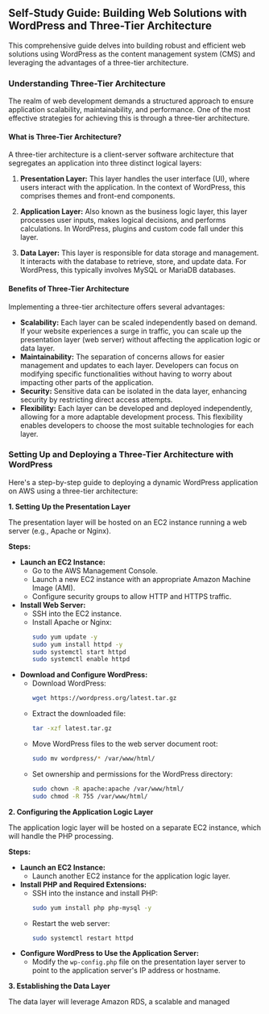 ## Self-Study Guide: Building Web Solutions with WordPress and Three-Tier Architecture

This comprehensive guide delves into building robust and efficient web solutions using WordPress as the content management system (CMS) and leveraging the advantages of a three-tier architecture.

### Understanding Three-Tier Architecture

The realm of web development demands a structured approach to ensure application scalability, maintainability, and performance. One of the most effective strategies for achieving this is through a three-tier architecture.

#### What is Three-Tier Architecture?

A three-tier architecture is a client-server software architecture that segregates an application into three distinct logical layers:

1. **Presentation Layer:** This layer handles the user interface (UI), where users interact with the application. In the context of WordPress, this comprises themes and front-end components.

2. **Application Layer:** Also known as the business logic layer, this layer processes user inputs, makes logical decisions, and performs calculations. In WordPress, plugins and custom code fall under this layer.

3. **Data Layer:** This layer is responsible for data storage and management. It interacts with the database to retrieve, store, and update data. For WordPress, this typically involves MySQL or MariaDB databases.

#### Benefits of Three-Tier Architecture

Implementing a three-tier architecture offers several advantages:

- **Scalability:** Each layer can be scaled independently based on demand. If your website experiences a surge in traffic, you can scale up the presentation layer (web server) without affecting the application logic or data layer.
- **Maintainability:** The separation of concerns allows for easier management and updates to each layer. Developers can focus on modifying specific functionalities without having to worry about impacting other parts of the application.
- **Security:** Sensitive data can be isolated in the data layer, enhancing security by restricting direct access attempts.
- **Flexibility:** Each layer can be developed and deployed independently, allowing for a more adaptable development process. This flexibility enables developers to choose the most suitable technologies for each layer.

### Setting Up and Deploying a Three-Tier Architecture with WordPress

Here's a step-by-step guide to deploying a dynamic WordPress application on AWS using a three-tier architecture:

**1. Setting Up the Presentation Layer**

The presentation layer will be hosted on an EC2 instance running a web server (e.g., Apache or Nginx).

**Steps:**

- **Launch an EC2 Instance:**
  - Go to the AWS Management Console.
  - Launch a new EC2 instance with an appropriate Amazon Machine Image (AMI).
  - Configure security groups to allow HTTP and HTTPS traffic.
- **Install Web Server:**
  - SSH into the EC2 instance.
  - Install Apache or Nginx:
    ```bash
    sudo yum update -y
    sudo yum install httpd -y
    sudo systemctl start httpd
    sudo systemctl enable httpd
    ```
- **Download and Configure WordPress:**
  - Download WordPress:
    ```bash
    wget https://wordpress.org/latest.tar.gz
    ```
  - Extract the downloaded file:
    ```bash
    tar -xzf latest.tar.gz
    ```
  - Move WordPress files to the web server document root:
    ```bash
    sudo mv wordpress/* /var/www/html/
    ```
  - Set ownership and permissions for the WordPress directory:
    ```bash
    sudo chown -R apache:apache /var/www/html/
    sudo chmod -R 755 /var/www/html/
    ```

**2. Configuring the Application Logic Layer**

The application logic layer will be hosted on a separate EC2 instance, which will handle the PHP processing.

**Steps:**

- **Launch an EC2 Instance:**
  - Launch another EC2 instance for the application logic layer.
- **Install PHP and Required Extensions:**
  - SSH into the instance and install PHP:
    ```bash
    sudo yum install php php-mysql -y
    ```
  - Restart the web server:
    ```bash
    sudo systemctl restart httpd
    ```
- **Configure WordPress to Use the Application Server:**
  - Modify the `wp-config.php` file on the presentation layer server to point to the application server's IP address or hostname.

**3. Establishing the Data Layer**

The data layer will leverage Amazon RDS, a scalable and managed
